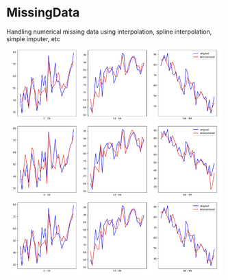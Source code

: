 # MissingData
Handling numerical missing data using interpolation, spline interpolation, simple imputer, etc

![Comparision of fillled NAN values using interpolator, spline interpolator(kind: curve and linear respectively)](Filled_Data_Comparision.png)
